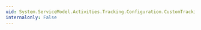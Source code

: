```yaml
---
uid: System.ServiceModel.Activities.Tracking.Configuration.CustomTrackingQueryElementCollection.#ctor
internalonly: False
---
```

